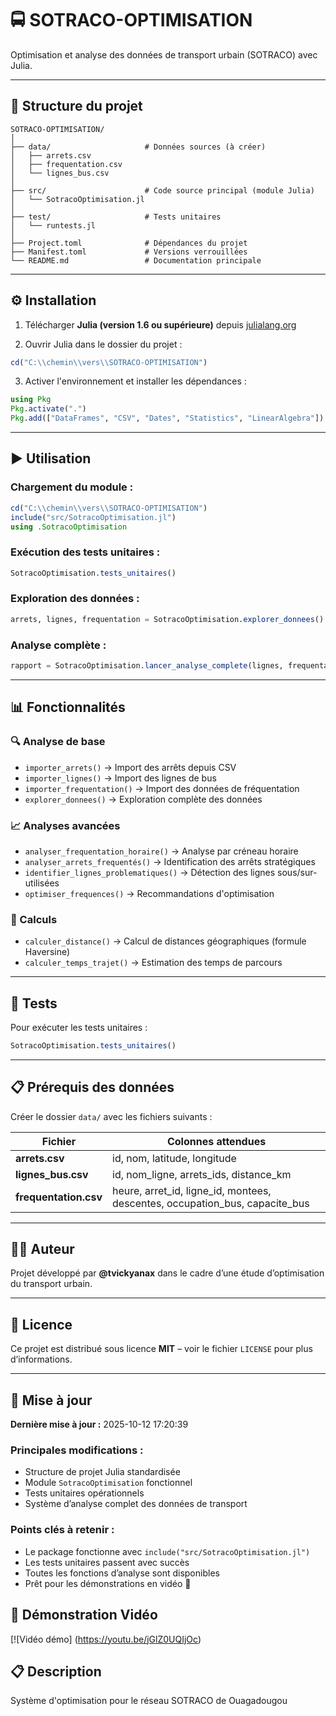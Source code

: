 # 🚍 SOTRACO-OPTIMISATION

Optimisation et analyse des données de transport urbain (SOTRACO) avec Julia.

---

## 📁 Structure du projet

```
SOTRACO-OPTIMISATION/
│
├── data/                     # Données sources (à créer)
│   ├── arrets.csv
│   ├── frequentation.csv
│   └── lignes_bus.csv
│
├── src/                      # Code source principal (module Julia)
│   └── SotracoOptimisation.jl
│
├── test/                     # Tests unitaires
│   └── runtests.jl
│
├── Project.toml              # Dépendances du projet
├── Manifest.toml             # Versions verrouillées
└── README.md                 # Documentation principale
```

---

## ⚙️ Installation

1. Télécharger **Julia (version 1.6 ou supérieure)** depuis [julialang.org](https://julialang.org)

2. Ouvrir Julia dans le dossier du projet :

```julia
cd("C:\\chemin\\vers\\SOTRACO-OPTIMISATION")
```

3. Activer l'environnement et installer les dépendances :

```julia
using Pkg
Pkg.activate(".")
Pkg.add(["DataFrames", "CSV", "Dates", "Statistics", "LinearAlgebra"])
```

---

## ▶️ Utilisation

### Chargement du module :
```julia
cd("C:\\chemin\\vers\\SOTRACO-OPTIMISATION")
include("src/SotracoOptimisation.jl")
using .SotracoOptimisation
```

### Exécution des tests unitaires :
```julia
SotracoOptimisation.tests_unitaires()
```

### Exploration des données :
```julia
arrets, lignes, frequentation = SotracoOptimisation.explorer_donnees()
```

### Analyse complète :
```julia
rapport = SotracoOptimisation.lancer_analyse_complete(lignes, frequentation)
```

---

## 📊 Fonctionnalités

### 🔍 Analyse de base
- `importer_arrets()` → Import des arrêts depuis CSV  
- `importer_lignes()` → Import des lignes de bus  
- `importer_frequentation()` → Import des données de fréquentation  
- `explorer_donnees()` → Exploration complète des données  

### 📈 Analyses avancées
- `analyser_frequentation_horaire()` → Analyse par créneau horaire  
- `analyser_arrets_frequentés()` → Identification des arrêts stratégiques  
- `identifier_lignes_problematiques()` → Détection des lignes sous/sur-utilisées  
- `optimiser_frequences()` → Recommandations d'optimisation  

### 🧮 Calculs
- `calculer_distance()` → Calcul de distances géographiques (formule Haversine)  
- `calculer_temps_trajet()` → Estimation des temps de parcours  

---

## 🧪 Tests

Pour exécuter les tests unitaires :
```julia
SotracoOptimisation.tests_unitaires()
```

---

## 📋 Prérequis des données

Créer le dossier `data/` avec les fichiers suivants :

| Fichier | Colonnes attendues |
|----------|--------------------|
| **arrets.csv** | id, nom, latitude, longitude |
| **lignes_bus.csv** | id, nom_ligne, arrets_ids, distance_km |
| **frequentation.csv** | heure, arret_id, ligne_id, montees, descentes, occupation_bus, capacite_bus |

---

## 🧑‍💻 Auteur

Projet développé par **@tvickyanax** dans le cadre d’une étude d’optimisation du transport urbain.

---

## 🪪 Licence

Ce projet est distribué sous licence **MIT** – voir le fichier `LICENSE` pour plus d’informations.

---

## 🔄 Mise à jour

**Dernière mise à jour :** 2025-10-12 17:20:39

### Principales modifications :
- Structure de projet Julia standardisée  
- Module `SotracoOptimisation` fonctionnel  
- Tests unitaires opérationnels  
- Système d’analyse complet des données de transport  

### Points clés à retenir :
- Le package fonctionne avec `include("src/SotracoOptimisation.jl")`  
- Les tests unitaires passent avec succès  
- Toutes les fonctions d’analyse sont disponibles  
- Prêt pour les démonstrations en vidéo 🎥

## 🎥 Démonstration Vidéo
[![Vidéo démo]  (https://youtu.be/jGlZ0UQIjOc)

## 📋 Description
Système d'optimisation pour le réseau SOTRACO de Ouagadougou
